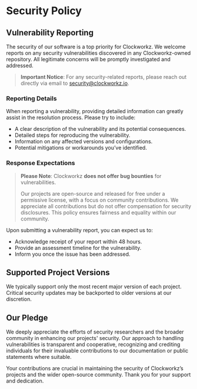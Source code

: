 # Security Policy

## Vulnerability Reporting

The security of our software is a top priority for Clockworkz. We welcome reports on any security vulnerabilities discovered in any Clockworkz-owned repository. All legitimate concerns will be promptly investigated and addressed.

> **Important Notice**:
> For any security-related reports, please reach out directly via email to [security@clockworkz.io](mailto:security@clockworkz.io).

### Reporting Details

When reporting a vulnerability, providing detailed information can greatly assist in the resolution process. Please try to include:
- A clear description of the vulnerability and its potential consequences.
- Detailed steps for reproducing the vulnerability.
- Information on any affected versions and configurations.
- Potential mitigations or workarounds you’ve identified.

### Response Expectations

> **Please Note**:
> Clockworkz **does not offer bug bounties** for vulnerabilities.
>
> Our projects are open-source and released for free under a permissive license, with a focus on community contributions. We appreciate all contributions but do not offer compensation for security disclosures. This policy ensures fairness and equality within our community.

Upon submitting a vulnerability report, you can expect us to:
- Acknowledge receipt of your report within 48 hours.
- Provide an assessment timeline for the vulnerability.
- Inform you once the issue has been addressed.

## Supported Project Versions

We typically support only the most recent major version of each project. Critical security updates may be backported to older versions at our discretion.

## Our Pledge

We deeply appreciate the efforts of security researchers and the broader community in enhancing our projects' security. Our approach to handling vulnerabilities is transparent and cooperative, recognizing and crediting individuals for their invaluable contributions to our documentation or public statements where suitable.

Your contributions are crucial in maintaining the security of Clockworkz’s projects and the wider open-source community. Thank you for your support and dedication.
